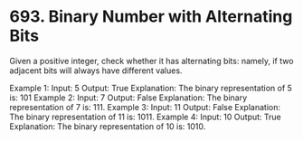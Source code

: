 # 693. Binary Number with Alternating Bits
Given a positive integer, check whether it has alternating bits: namely, if two adjacent bits will always have different values.

Example 1:
Input: 5
Output: True
Explanation:
The binary representation of 5 is: 101
Example 2:
Input: 7
Output: False
Explanation:
The binary representation of 7 is: 111.
Example 3:
Input: 11
Output: False
Explanation:
The binary representation of 11 is: 1011.
Example 4:
Input: 10
Output: True
Explanation:
The binary representation of 10 is: 1010.